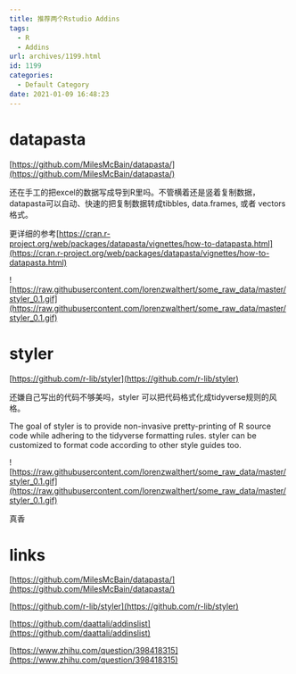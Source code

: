 ```yaml
---
title: 推荐两个Rstudio Addins
tags:
  - R
  - Addins
url: archives/1199.html
id: 1199
categories:
  - Default Category
date: 2021-01-09 16:48:23
---
```


# datapasta

[https://github.com/MilesMcBain/datapasta/](https://github.com/MilesMcBain/datapasta/)

还在手工的把excel的数据写成导到R里吗。不管横着还是竖着复制数据，datapasta可以自动、快速的把复制数据转成tibbles, data.frames, 或者 vectors格式。

更详细的参考[https://cran.r-project.org/web/packages/datapasta/vignettes/how-to-datapasta.html](https://cran.r-project.org/web/packages/datapasta/vignettes/how-to-datapasta.html)

![https://raw.githubusercontent.com/lorenzwalthert/some_raw_data/master/styler_0.1.gif](https://raw.githubusercontent.com/lorenzwalthert/some_raw_data/master/styler_0.1.gif)

# styler

[https://github.com/r-lib/styler](https://github.com/r-lib/styler)

还嫌自己写出的代码不够美吗，styler 可以把代码格式化成tidyverse规则的风格。

The goal of styler is to provide non-invasive pretty-printing of R source code while adhering to the tidyverse formatting rules. styler can be customized to format code according to other style guides too.

![https://raw.githubusercontent.com/lorenzwalthert/some_raw_data/master/styler_0.1.gif](https://raw.githubusercontent.com/lorenzwalthert/some_raw_data/master/styler_0.1.gif)

真香

# links

[https://github.com/MilesMcBain/datapasta/](https://github.com/MilesMcBain/datapasta/)

[https://github.com/r-lib/styler](https://github.com/r-lib/styler)

[https://github.com/daattali/addinslist](https://github.com/daattali/addinslist)

[https://www.zhihu.com/question/398418315](https://www.zhihu.com/question/398418315)


